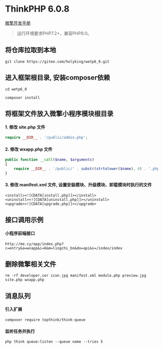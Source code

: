 ThinkPHP 6.0.8
===============

[微擎开发手册](https://www.kancloud.cn/monday/w7cc/content)

> 运行环境要求PHP7.2+，兼容PHP8.0。

## 将仓库拉取到本地

~~~dos
git clone https://gitee.com/holyking/wetp6_0.git
~~~

## 进入框架根目录, 安装composer依赖

~~~dos
cd wetp6_0

composer install
~~~

## 将框架文件放入微擎小程序模块根目录

#### 1. 修改 site.php 文件

~~~php
require __DIR__ . '/public/admin.php';
~~~

#### 2. 修改 wxapp.php 文件

~~~php
public function __call($name, $arguments)
{
    require __DIR__ . '/public/' . substr(strtolower($name), 6) . '.php';
}
~~~

#### 3. 修改 manifest.xml 文件, 设置安装模块、升级模块、卸载模块时执行的文件

~~~
<install><![CDATA[install.php]]></install>
<uninstall><![CDATA[uninstall.php]]></uninstall>
<upgrade><![CDATA[upgrade.php]]></upgrade>
~~~

## 接口调用示例

#### 小程序前端接口

~~~
http://me.cy/app/index.php?c=entry&a=wxapp&i=6&m=lingchi_bn&do=api&s=/index/index
~~~

## 删除微擎相关文件

~~~
rm -rf developer.cer icon.jpg manifest.xml module.php preview.jpg site.php wxapp.php
~~~

## 消息队列

#### 引入扩展

~~~
composer require topthink/think-queue
~~~

#### 监听任务并执行

~~~
php think queue:listen --queue name --tries 5
~~~